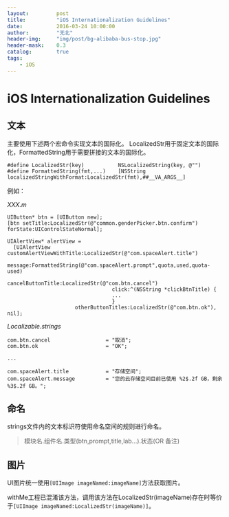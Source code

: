 ```yaml
---
layout:     	post
title:      	"iOS Internationalization Guidelines"
date:       	2016-03-24 10:00:00
author:     	"无北"
header-img: 	"img/post/bg-alibaba-bus-stop.jpg"
header-mask: 	0.3
catalog: 		true
tags:
    - iOS
---
```


# iOS Internationalization Guidelines

## 文本

主要使用下述两个宏命令实现文本的国际化。
LocalizedStr用于固定文本的国际化，FormattedString用于需要拼接的文本的国际化。

``` 
#define LocalizedStr(key)   		NSLocalizedString(key, @"")
#define FormattedString(fmt,...) 	[NSString localizedStringWithFormat:LocalizedStr(fmt),##__VA_ARGS__]
```
例如：

*XXX.m*

```
UIButton* btn = [UIButton new];
[btn setTitle:LocalizedStr(@"common.genderPicker.btn.confirm")  forState:UIControlStateNormal];

UIAlertView* alertView = 
  [UIAlertView customAlertViewWithTitle:LocalizedStr(@"com.spaceAlert.title")
                                message:FormattedString(@"com.spaceAlert.prompt",quota,used,quota-used)
                      cancelButtonTitle:LocalizedStr(@"com.btn.cancel")
                                  click:^(NSString *clickBtnTitle) {
                                  ...
                                  }
                      otherButtonTitles:LocalizedStr(@"com.btn.ok"), nil];

```

*Localizable.strings*

```
com.btn.cancel 					= "取消";
com.btn.ok						= "OK";

...

com.spaceAlert.title 			= "存储空间";
com.spaceAlert.message 			= "您的云存储空间目前已使用 %2$.2f GB，剩余 %3$.2f GB。";

```

## 命名


strings文件内的文本标识符使用命名空间的规则进行命名。

> 模块名.组件名.类型(btn,prompt,title,lab...).状态(OR 备注)


## 图片

UI图片统一使用`` [UIImage imageNamed:imageName] ``方法获取图片。

withMe工程已混淆该方法，调用该方法在LocalizedStr(imageName)存在时等价于`` [UIImage imageNamed:LocalizedStr(imageName)] ``。

